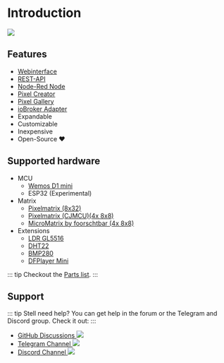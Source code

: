 # Introduction

![](/pixelit_pic.jpeg)

## Features

-   [Webinterface](webinterface.html)
-   [REST-API](api.html)
-   [Node-Red Node](tools.html#node-red)
-   [Pixel Creator](tools.html#pixel-creator)
-   [Pixel Gallery](tools.html#pixel-gallery)
-   [ioBroker Adapter](tools.html#iobroker)
-   Expandable
-   Customizable
-   Inexpensive
-   Open-Source :heart:

## Supported hardware

- MCU
  -   [Wemos D1 mini](hardware.html#minimalaufbau-basis)
  -   ESP32 (Experimental)
- Matrix
  -   [Pixelmatrix (8x32)](hardware.html#minimalaufbau-basis)
  -   [Pixelmatrix (CJMCU)(4x 8x8)](hardware.html#minimalaufbau-basis)
  -   [MicroMatrix by foorschtbar (4x 8x8)](hardware.html#minimalaufbau-basis)
- Extensions
  -   [LDR GL5516](hardware.html#ldr-gl5516-sensor-upgrade-helligkeit-lux)
  -   [DHT22](hardware.html#dht22-sensor-upgrade-temperatur-luftfeuchte)
  -   [BMP280](hardware.html#bmp280-sensor-upgrade-temperatur-luftfeuchte-luftdruck)
  -   [DFPlayer Mini](hardware.html#dfplayer-mini-upgrade-mp3-player)

::: tip
Checkout the [Parts list](hardware.html#teileliste).
:::

## Support

::: tip
Stell need help? You can get help in the forum or the Telegram and Discord group. Check it out:
:::

- [GitHub Discussions ![](https://img.shields.io/github/discussions/o0shojo0o/PixelIt)](https://github.com/pixelit-project/PixelIt/discussions)
- [Telegram Channel ![](https://img.shields.io/endpoint?style=flat&url=https%3A%2F%2Frunkit.io%2Fdamiankrawczyk%2Ftelegram-badge%2Fbranches%2Fmaster%3Furl%3Dhttps%3A%2F%2Ft.me%2Fpixelitdisplay)](https://t.me/pixelitdisplay)
- [Discord Channel ![](https://img.shields.io/discord/558849582377861122?logo=discord)](https://discord.gg/JHE9P9zczW)